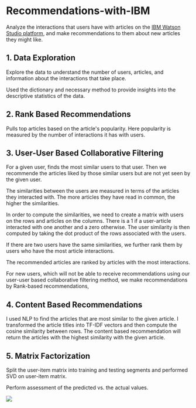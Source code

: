 # Recommendations-with-IBM

Analyze the interactions that users have with articles on the [IBM Watson Studio platform](https://www.ibm.com/cloud/watson-studio), and make recommendations to them about new articles they might like.

## 1. Data Exploration

Explore the data to understand the number of users, articles, and information about the interactions that take place.

Used the dictionary and necessary method to provide insights into the descriptive statistics of the data.

## 2. Rank Based Recommendations

Pulls top articles based on the article's popularity. Here popularity is measured by the number of interactions it has with users. 


## 3. User-User Based Collaborative Filtering

For a given user, finds the most similar users to that user. Then we recommende the articles liked by those similar users but are not yet seen by the given user.

The similarities between the users are measured in terms of the articles they interacted with. The more articles they have read in common, the higher the similarities. 

In order to compute the similarities, we need to create a matrix with users on the rows and articles on the columns. There is a 1 if a user-article interacted with one another and a zero otherwise. The user similarity is then computed by taking the dot product of the rows associated with the users.

If there are two users have the same similarities, we further rank them by users who have the most article interactions.

The recommended articles are ranked by articles with the most interactions.

For new users, which will not be able to receive recommendations using our user-user based collaborative filtering method, we make recommendations by Rank-based recommendations, 

## 4. Content Based Recommendations

I used NLP to find the articles that are most similar to the given article.
I transformed the article titles into TF-IDF vectors and then compute the cosine similarity between rows. The content based recommendation will return the articles with the highest similarity with the given article.


## 5. Matrix Factorization

Split the user-item matrix into training and testing segments and performed SVD on user-item matrix. 

Perform assessment of the predicted vs. the actual values.



![](https://github.com/JPL13/Recommendations-with-IBM)
